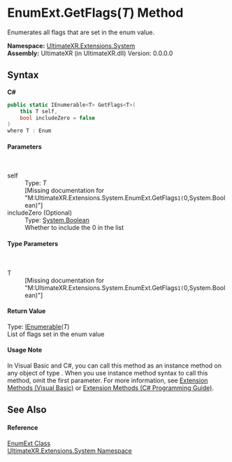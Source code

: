 # EnumExt.GetFlags(*T*) Method 
 

Enumerates all flags that are set in the enum value.

**Namespace:**&nbsp;<a href="N_UltimateXR_Extensions_System">UltimateXR.Extensions.System</a><br />**Assembly:**&nbsp;UltimateXR (in UltimateXR.dll) Version: 0.0.0.0

## Syntax

**C#**<br />
``` C#
public static IEnumerable<T> GetFlags<T>(
	this T self,
	bool includeZero = false
)
where T : Enum

```


#### Parameters
&nbsp;<dl><dt>self</dt><dd>Type: *T*<br />\[Missing <param name="self"/> documentation for "M:UltimateXR.Extensions.System.EnumExt.GetFlags``1(``0,System.Boolean)"\]</dd><dt>includeZero (Optional)</dt><dd>Type: <a href="https://docs.microsoft.com/dotnet/api/system.boolean" target="_blank" rel="noopener noreferrer">System.Boolean</a><br />Whether to include the 0 in the list</dd></dl>

#### Type Parameters
&nbsp;<dl><dt>T</dt><dd>\[Missing <typeparam name="T"/> documentation for "M:UltimateXR.Extensions.System.EnumExt.GetFlags``1(``0,System.Boolean)"\]</dd></dl>

#### Return Value
Type: <a href="https://docs.microsoft.com/dotnet/api/system.collections.generic.ienumerable-1" target="_blank" rel="noopener noreferrer">IEnumerable</a>(*T*)<br />List of flags set in the enum value

#### Usage Note
In Visual Basic and C#, you can call this method as an instance method on any object of type . When you use instance method syntax to call this method, omit the first parameter. For more information, see <a href="https://docs.microsoft.com/dotnet/visual-basic/programming-guide/language-features/procedures/extension-methods" target="_blank" rel="noopener noreferrer">Extension Methods (Visual Basic)</a> or <a href="https://docs.microsoft.com/dotnet/csharp/programming-guide/classes-and-structs/extension-methods" target="_blank" rel="noopener noreferrer">Extension Methods (C# Programming Guide)</a>.

## See Also


#### Reference
<a href="T_UltimateXR_Extensions_System_EnumExt">EnumExt Class</a><br /><a href="N_UltimateXR_Extensions_System">UltimateXR.Extensions.System Namespace</a><br />